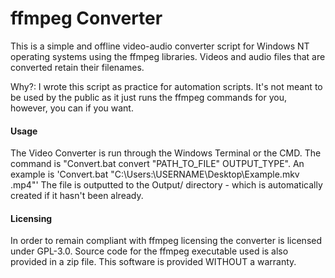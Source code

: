 <h1>ffmpeg Converter</h1>

This is a simple and offline video-audio converter script for Windows NT operating systems using the ffmpeg libraries. Videos and audio files that are converted retain their filenames.

Why?: I wrote this script as practice for automation scripts. It's not meant to be used by the public as it just runs the ffmpeg commands for you, however, you can if you want.

<h4>Usage</h4>
<p>The Video Converter is run through the Windows Terminal or the CMD.
The command is "Convert.bat convert "PATH_TO_FILE" OUTPUT_TYPE". An example is 'Convert.bat "C:\Users:\USERNAME\Desktop\Example.mkv .mp4"' The file is outputted to the Output/ directory - which is automatically created if it hasn't been already.</p>

<h4>Licensing</h4>
<p>In order to remain compliant with ffmpeg licensing the converter is licensed under GPL-3.0. Source code for the ffmpeg executable used is also provided in a zip file. This software is provided WITHOUT a warranty.</p>